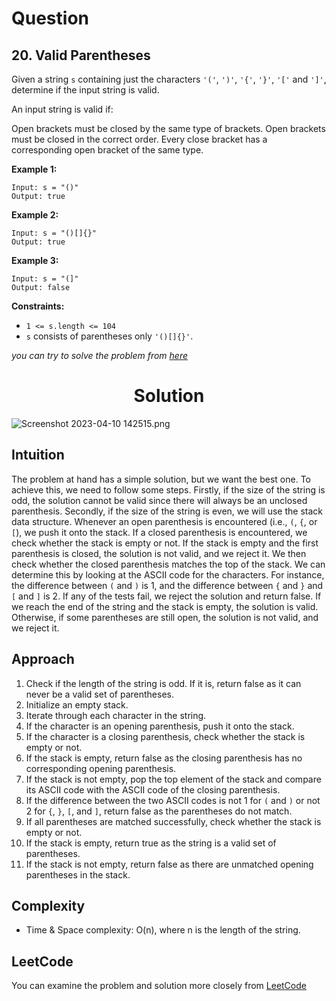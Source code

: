 # Question

## 20. Valid Parentheses

Given a string `s` containing just the characters `'('`, `')'`, `'{'`, `'}'`, `'['` and `']'`, determine if the input string is valid.

An input string is valid if:

Open brackets must be closed by the same type of brackets.
Open brackets must be closed in the correct order.
Every close bracket has a corresponding open bracket of the same type.<br/>

**Example 1:**<br/>
```
Input: s = "()"
Output: true
```
**Example 2:**<br/>
```
Input: s = "()[]{}"
Output: true
```

**Example 3:**<br/>
```
Input: s = "(]"
Output: false
```

**Constraints:**
- `1 <= s.length <= 104`
- `s` consists of parentheses only `'()[]{}'`.

*you can try to solve the problem from [here](https://leetcode.com/problems/valid-parentheses/description/)*

<h1 align="center">Solution</h1>

![Screenshot 2023-04-10 142515.png](https://assets.leetcode.com/users/images/70060b1c-b414-4426-80f6-76a70fcb85d5_1681129612.4168012.png)

## Intuition
The problem at hand has a simple solution, but we want the best one. To achieve this, we need to follow some steps. Firstly, if the size of the string is odd, the solution cannot be valid since there will always be an unclosed parenthesis. Secondly, if the size of the string is even, we will use the stack data structure. Whenever an open parenthesis is encountered (i.e., `(`, `{`, or `[`), we push it onto the stack. If a closed parenthesis is encountered, we check whether the stack is empty or not. If the stack is empty and the first parenthesis is closed, the solution is not valid, and we reject it. We then check whether the closed parenthesis matches the top of the stack. We can determine this by looking at the ASCII code for the characters. For instance, the difference between `(` and `)` is 1, and the difference between `{` and `}` and `[` and `]` is 2. If any of the tests fail, we reject the solution and return false. If we reach the end of the string and the stack is empty, the solution is valid. Otherwise, if some parentheses are still open, the solution is not valid, and we reject it.

## Approach

1. Check if the length of the string is odd. If it is, return false as it can never be a valid set of parentheses.
2. Initialize an empty stack.
3. Iterate through each character in the string.
4. If the character is an opening parenthesis, push it onto the stack.
5. If the character is a closing parenthesis, check whether the stack is empty or not.
6. If the stack is empty, return false as the closing parenthesis has no corresponding opening parenthesis.
7. If the stack is not empty, pop the top element of the stack and compare its ASCII code with the ASCII code of the closing parenthesis.
8. If the difference between the two ASCII codes is not 1 for `(` and `)` or not 2 for `{`, `}`, `[`, and `]`, return false as the parentheses do not match.
9. If all parentheses are matched successfully, check whether the stack is empty or not.
10. If the stack is empty, return true as the string is a valid set of parentheses.
11. If the stack is not empty, return false as there are unmatched opening parentheses in the stack.

## Complexity
- Time & Space complexity: O(n), where n is the length of the string.

## LeetCode
You can examine the problem and solution more closely from [LeetCode](https://leetcode.com/problems/valid-parentheses/solutions/3400682/dominating-the-parentheses-game-easy-solution-beats-100/)
